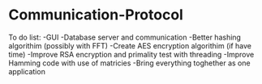 # Communication-Protocol
To do list:
-GUI
-Database server and communication
-Better hashing algorithim (possibly with FFT)
-Create AES encryption algorithim (if have time)
-Improve RSA encryption and primality test with threading
-Improve Hamming code with use of matricies
-Bring everything toghether as one application
